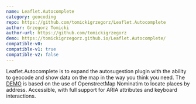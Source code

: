 ```yaml
---
name: Leaflet.Autocomplete
category: geocoding
repo: https://github.com/tomickigrzegorz/Leaflet.Autocomplete
author: Grzegorz Tomicki
author-url: https://github.com/tomickigrzegorz
demo: https://tomickigrzegorz.github.io/Leaflet.Autocomplete/
compatible-v0:
compatible-v1: true
compatible-v2: false
---
```


Leaflet.Autocomplete is to expand the autosugestion plugin with the ability to geocode and show data on the map in the way you think you need. The <a href="https://tomickigrzegorz.github.io/Leaflet.Autocomplete/">DEMO</a> is based on the use of OpenstreetMap Nominatim to locate places by address. Accessible, with full support for ARIA attributes and keyboard interactions.
